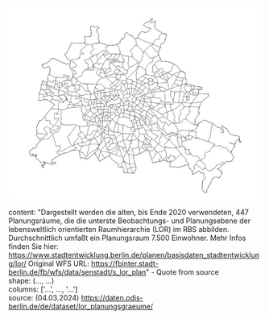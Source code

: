 ![img](https://github.com/Lucky-0ne/geodata_berlin/blob/main/main/python_package/geodata_berlin/data/lor_pre2021_PLR/preview_LOR_PLR.jpg)

content: "Dargestellt werden die alten, bis Ende 2020 verwendeten, 447 Planungsräume, die die unterste Beobachtungs- und Planungsebene der lebensweltlich orientierten Raumhierarchie (LOR) im RBS abbilden. Durchschnittlich umfaßt ein Planungsraum 7.500 Einwohner. Mehr Infos finden Sie hier: https://www.stadtentwicklung.berlin.de/planen/basisdaten_stadtentwicklung/lor/
Original WFS URL: https://fbinter.stadt-berlin.de/fb/wfs/data/senstadt/s_lor_plan" - Quote from source  
shape: (..., ...)  
columns: ['...', ..., '...']  
source: (04.03.2024) https://daten.odis-berlin.de/de/dataset/lor_planungsgraeume/